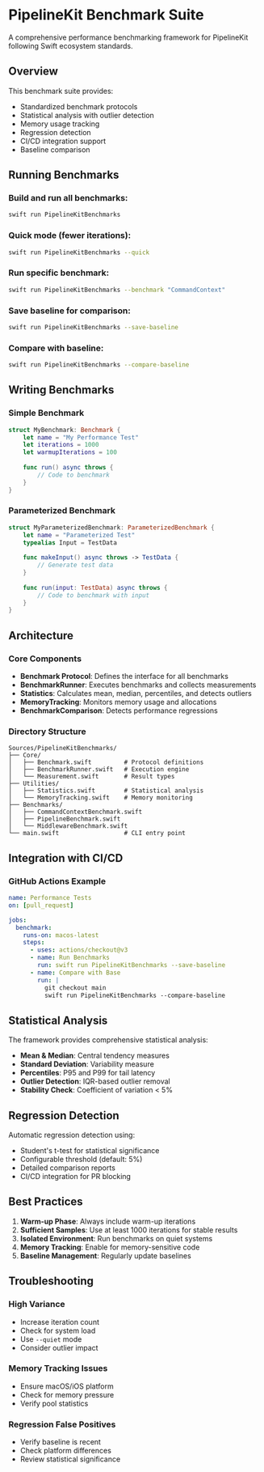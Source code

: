 # PipelineKit Benchmark Suite

A comprehensive performance benchmarking framework for PipelineKit following Swift ecosystem standards.

## Overview

This benchmark suite provides:
- Standardized benchmark protocols
- Statistical analysis with outlier detection
- Memory usage tracking
- Regression detection
- CI/CD integration support
- Baseline comparison

## Running Benchmarks

### Build and run all benchmarks:
```bash
swift run PipelineKitBenchmarks
```

### Quick mode (fewer iterations):
```bash
swift run PipelineKitBenchmarks --quick
```

### Run specific benchmark:
```bash
swift run PipelineKitBenchmarks --benchmark "CommandContext"
```

### Save baseline for comparison:
```bash
swift run PipelineKitBenchmarks --save-baseline
```

### Compare with baseline:
```bash
swift run PipelineKitBenchmarks --compare-baseline
```

## Writing Benchmarks

### Simple Benchmark

```swift
struct MyBenchmark: Benchmark {
    let name = "My Performance Test"
    let iterations = 1000
    let warmupIterations = 100
    
    func run() async throws {
        // Code to benchmark
    }
}
```

### Parameterized Benchmark

```swift
struct MyParameterizedBenchmark: ParameterizedBenchmark {
    let name = "Parameterized Test"
    typealias Input = TestData
    
    func makeInput() async throws -> TestData {
        // Generate test data
    }
    
    func run(input: TestData) async throws {
        // Code to benchmark with input
    }
}
```

## Architecture

### Core Components

- **Benchmark Protocol**: Defines the interface for all benchmarks
- **BenchmarkRunner**: Executes benchmarks and collects measurements
- **Statistics**: Calculates mean, median, percentiles, and detects outliers
- **MemoryTracking**: Monitors memory usage and allocations
- **BenchmarkComparison**: Detects performance regressions

### Directory Structure

```
Sources/PipelineKitBenchmarks/
├── Core/
│   ├── Benchmark.swift         # Protocol definitions
│   ├── BenchmarkRunner.swift   # Execution engine
│   └── Measurement.swift       # Result types
├── Utilities/
│   ├── Statistics.swift        # Statistical analysis
│   └── MemoryTracking.swift    # Memory monitoring
├── Benchmarks/
│   ├── CommandContextBenchmark.swift
│   ├── PipelineBenchmark.swift
│   └── MiddlewareBenchmark.swift
└── main.swift                  # CLI entry point
```

## Integration with CI/CD

### GitHub Actions Example

```yaml
name: Performance Tests
on: [pull_request]

jobs:
  benchmark:
    runs-on: macos-latest
    steps:
      - uses: actions/checkout@v3
      - name: Run Benchmarks
        run: swift run PipelineKitBenchmarks --save-baseline
      - name: Compare with Base
        run: |
          git checkout main
          swift run PipelineKitBenchmarks --compare-baseline
```

## Statistical Analysis

The framework provides comprehensive statistical analysis:

- **Mean & Median**: Central tendency measures
- **Standard Deviation**: Variability measure
- **Percentiles**: P95 and P99 for tail latency
- **Outlier Detection**: IQR-based outlier removal
- **Stability Check**: Coefficient of variation < 5%

## Regression Detection

Automatic regression detection using:
- Student's t-test for statistical significance
- Configurable threshold (default: 5%)
- Detailed comparison reports
- CI/CD integration for PR blocking

## Best Practices

1. **Warm-up Phase**: Always include warm-up iterations
2. **Sufficient Samples**: Use at least 1000 iterations for stable results
3. **Isolated Environment**: Run benchmarks on quiet systems
4. **Memory Tracking**: Enable for memory-sensitive code
5. **Baseline Management**: Regularly update baselines

## Troubleshooting

### High Variance
- Increase iteration count
- Check for system load
- Use `--quiet` mode
- Consider outlier impact

### Memory Tracking Issues
- Ensure macOS/iOS platform
- Check for memory pressure
- Verify pool statistics

### Regression False Positives
- Verify baseline is recent
- Check platform differences
- Review statistical significance